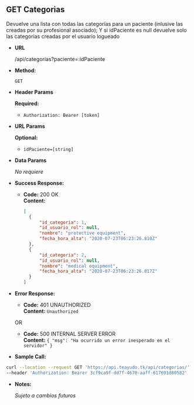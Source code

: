 **GET Categorias**
----
  Devuelve una lista con todas las categorías para un paciente (inlusive las creadas por su profesional asociado); Y si idPaciente es null devuelve solo las categorias creadas por el usuario logueado

* **URL**

  /api/categorias?paciente=:idPaciente

* **Method:**

  `GET`

*  **Header Params**

    **Required:**
   * `Authorization: Bearer [token]`

*  **URL Params**

    **Optional:**
   * `idPaciente=[string]`

* **Data Params**

   _No requiere_ 

* **Success Response:**

  * **Code:** 200 OK <br />
    **Content:**
    ```json
    [
      {
          "id_categoria": 1,
          "id_usuario_rol": null,
          "nombre": "protective equipment",
          "fecha_hora_alta": "2020-07-23T06:23:26.810Z"
      },
      {
          "id_categoria": 2,
          "id_usuario_rol": null,
          "nombre": "medical equipment",
          "fecha_hora_alta": "2020-07-23T06:23:26.817Z"
      }
    ]
    ```
 
* **Error Response:**

  * **Code:** 401 UNAUTHORIZED <br />
    **Content:** `Unauthorized`

  OR

  * **Code:** 500 INTERNAL SERVER ERROR <br />
    **Content:** `{ "msg": "Ha ocurrido un error inesperado en el servidor" }`

* **Sample Call:**

```bash
curl --location --request GET 'https://api.teayudo.tk/api/categorias/' \
--header 'Authorization: Bearer 3cf9ca9f-dd7f-4670-aaff-617691d80582'
```

* **Notes:**

  _Sujeto a cambios futuros_

